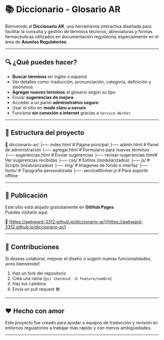 # 📚 Diccionario - Glosario AR

Bienvenido al **Diccionario AR**, una herramienta interactiva diseñada para facilitar la consulta y gestión de términos técnicos, abreviaturas y formas farmacéuticas utilizados en documentación regulatoria, especialmente en el área de **Asuntos Regulatorios**.

---

## 🔍 ¿Qué puedes hacer?

- **Buscar términos** en inglés o español
- Ver detalles como: traducción, pronunciación, categoría, definición y sinónimos
- **Agregar nuevos términos** al glosario según su tipo
- Enviar **sugerencias de mejora**
- Acceder a un panel **administrativo seguro**
- Usar el sitio en **modo claro u oscuro**
- Funciona **sin conexión a internet** gracias a `Service Worker`

---

## 📂 Estructura del proyecto

📁 diccionario-ar/
├── index.html # Página principal
├── admin.html # Panel de administración
├── agregar.html # Formulario para nuevos términos
├── sugerencias.html # Enviar sugerencias
├── revisar-sugerencias.html# Ver sugerencias recibidas
├── css/ # Estilos (modularizados)
├── js/ # Scripts (modularizados)
├── img/ # Imágenes de fondo e interfaz
├── fonts/ # Tipografía personalizada
├── serviceWorker.js # Para soporte offline


---

## 🚀 Publicación

Este sitio está alojado gratuitamente en **GitHub Pages**  
Puedes visitarlo aquí:

🔗 [https://awkward-3312.github.io/diccionario-ar/](https://awkward-3312.github.io/diccionario-ar/)

---

## 🤝 Contribuciones

Si deseas colaborar, mejorar el diseño o sugerir nuevas funcionalidades, ¡eres bienvenido!

1. Haz un fork del repositorio
2. Crea una rama (`git checkout -b feature/nombre`)
3. Haz tus cambios
4. Envía un pull request 🛠️

---

## ❤️ Hecho con amor

Este proyecto fue creado para ayudar a equipos de traducción y revisión en entornos regulatorios a trabajar más rápido y con menos ambigüedades.

---
